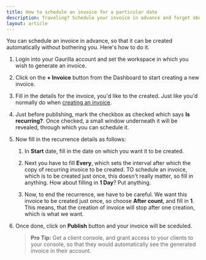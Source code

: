 ```yaml
---
title: How to schedule an invoice for a particular date
description: Traveling? Schedule your invoice in advance and forget about it.
layout: article
---
```

You can schedule an invoice in advance, so that it can be created automatically without bothering you. Here's how to do it.

1. Login into your Gaurilla account and set the workspace in which you wish to generate an invoice.

2. Click on the **+ Invoice** button from the Dashboard to start creating a new invoice.

3. Fill in the details for the invoice, you'd like to the created. Just like you'd normally do when [creating an invoice]({{site.url}}/articles/how-to-create-an-invoice).

4. Just before publishing, mark the checkbox as checked which says **Is recurring?**. Once checked, a small window underneath it will be revealed, through which you can schedule it.

5. Now fill in the recurrence details as follows:

	1. In **Start** date, fill in the date on which you want it to be created.

	2. Next you have to fill **Every**, which sets the interval after which the copy of recurring invoice to be created. TO schedule an invoice, which is to be created just once, this doesn't really matter, so fill in anything. How about filling in **1 Day**? Put anything.

	3. Now, to end the recurrence, we have to be careful. We want this invoice to be created just once, so choose **After count**, and fill in **1**. This means, that the creation of invoice will stop after one creation, which is what we want.

6. Once done, click on **Publish** button and your invoice will be sceduled.

	> **Pro Tip:** Get a client console, and grant access to your clients to your console, so that they would automatically see the generated invoice in their account.
